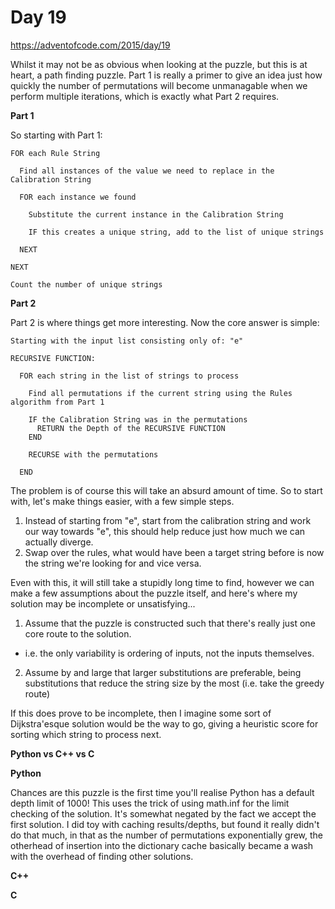 # Day 19

https://adventofcode.com/2015/day/19

Whilst it may not be as obvious when looking at the puzzle, but this is at heart, a path finding puzzle.  Part 1 is really a primer to give an idea just how quickly the number of permutations will become unmanagable when we perform multiple iterations, which is exactly what Part 2 requires.

**Part 1**

So starting with Part 1:

    FOR each Rule String
      
      Find all instances of the value we need to replace in the Calibration String
      
      FOR each instance we found
      
        Substitute the current instance in the Calibration String
        
        IF this creates a unique string, add to the list of unique strings
        
      NEXT
      
    NEXT

    Count the number of unique strings

**Part 2**

Part 2 is where things get more interesting.  Now the core answer is simple:

    Starting with the input list consisting only of: "e"

    RECURSIVE FUNCTION:

      FOR each string in the list of strings to process

        Find all permutations if the current string using the Rules algorithm from Part 1

        IF the Calibration String was in the permutations
          RETURN the Depth of the RECURSIVE FUNCTION
        END
        
        RECURSE with the permutations

      END

The problem is of course this will take an absurd amount of time.  So to start with, let's make things easier, with a few simple steps.

1. Instead of starting from "e", start from the calibration string and work our way towards "e", this should help reduce just how much we can actually diverge.
2. Swap over the rules, what would have been a target string before is now the string we're looking for and vice versa.

Even with this, it will still take a stupidly long time to find, however we can make a few assumptions about the puzzle itself, and here's where my solution may be incomplete or unsatisfying...

1. Assume that the puzzle is constructed such that there's really just one core route to the solution.
  - i.e. the only variability is ordering of inputs, not the inputs themselves.
2. Assume by and large that larger substitutions are preferable, being substitutions that reduce the string size by the most (i.e. take the greedy route)

If this does prove to be incomplete, then I imagine some sort of Dijkstra'esque solution would be the way to go, giving a heuristic score for sorting which string to process next.

**Python vs C++ vs C**

**Python**

Chances are this puzzle is the first time you'll realise Python has a default depth limit of 1000!  This uses the trick of using math.inf for the limit checking of the solution.  It's somewhat negated by the fact we accept the first solution.  I did toy with caching results/depths, but found it really didn't do that much, in that as the number of permutations exponentially grew, the otherhead of insertion into the dictionary cache basically became a wash with the overhead of finding other solutions.

**C++**

**C**

